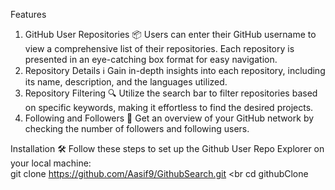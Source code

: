 
Features
1. GitHub User Repositories 📦
Users can enter their GitHub username to view a comprehensive list of their repositories.
Each repository is presented in an eye-catching box format for easy navigation.
2. Repository Details ℹ️
Gain in-depth insights into each repository, including its name, description, and the languages utilized.
3. Repository Filtering 🔍
Utilize the search bar to filter repositories based on specific keywords, making it effortless to find the desired projects.
4. Following and Followers 👥
Get an overview of your GitHub network by checking the number of followers and following users.

Installation 🛠️
Follow these steps to set up the Github User Repo Explorer on your local machine:
<br>
git clone https://github.com/Aasif9/GithubSearch.git
<br
cd githubClone
